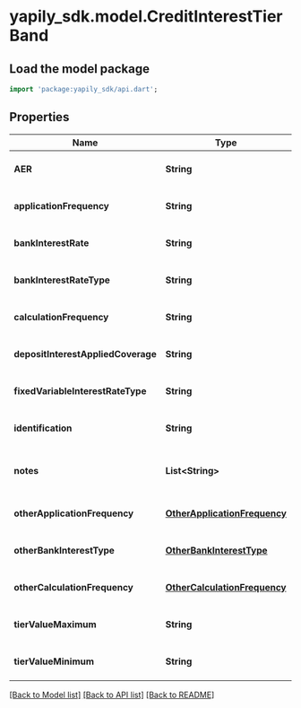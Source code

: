 # yapily_sdk.model.CreditInterestTierBand

## Load the model package
```dart
import 'package:yapily_sdk/api.dart';
```

## Properties
Name | Type | Description | Notes
------------ | ------------- | ------------- | -------------
**AER** | **String** |  | [optional] [default to null]
**applicationFrequency** | **String** |  | [optional] [default to null]
**bankInterestRate** | **String** |  | [optional] [default to null]
**bankInterestRateType** | **String** |  | [optional] [default to null]
**calculationFrequency** | **String** |  | [optional] [default to null]
**depositInterestAppliedCoverage** | **String** |  | [optional] [default to null]
**fixedVariableInterestRateType** | **String** |  | [optional] [default to null]
**identification** | **String** |  | [optional] [default to null]
**notes** | **List&lt;String&gt;** |  | [optional] [default to const []]
**otherApplicationFrequency** | [**OtherApplicationFrequency**](OtherApplicationFrequency.md) |  | [optional] [default to null]
**otherBankInterestType** | [**OtherBankInterestType**](OtherBankInterestType.md) |  | [optional] [default to null]
**otherCalculationFrequency** | [**OtherCalculationFrequency**](OtherCalculationFrequency.md) |  | [optional] [default to null]
**tierValueMaximum** | **String** |  | [optional] [default to null]
**tierValueMinimum** | **String** |  | [optional] [default to null]

[[Back to Model list]](../README.md#documentation-for-models) [[Back to API list]](../README.md#documentation-for-api-endpoints) [[Back to README]](../README.md)


